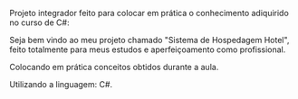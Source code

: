 Projeto integrador feito para colocar em prática o conhecimento adiquirido no curso de C#:

Seja bem vindo ao meu projeto chamado "Sistema de Hospedagem Hotel", feito totalmente para meus estudos e aperfeiçoamento como profissional. 

Colocando em prática conceitos obtidos durante a aula.

Utilizando a linguagem: C#.
